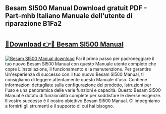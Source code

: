 ## Besam Sl500 Manual Download gratuit PDF - Part-mhb Italiano Manuale dell'utente di riparazione B1Fa2

# <h2><a href="http://dffcl9.blite.top/?on=Besam+Sl500+Manual">🔗Download 👉🔴 Besam Sl500 Manual</a></h2>

[![Besam Sl500 Manual download](https://i.imgur.com/lujVjoI.png)](http://dffcl9.blite.top/?on=Besam+Sl500+Manual)
Fai il primo passo per padroneggiare il tuo nuovo Besam Sl500 Manual con questo Manuale utente completo che copre L'installazione, il funzionamento e la manutenzione. Per garantire Un'esperienza di successo con il tuo nuovo Besam Sl500 Manual, ti consigliamo di leggere attentamente questo Manuale d'uso. Contiene informazioni dettagliate sulla configurazione del prodotto, Istruzioni per l'uso e una panoramica delle varie funzioni e capacità. Questo Besam Sl500 Manual è dotato di funzionalità complete per soddisfare le diverse esigenze. Il vostro successo è il nostro obiettivo Besam Sl500 Manual. Ci impegniamo a fornirti gli strumenti e il supporto di cui hai bisogno.
